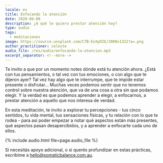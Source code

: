 ```yaml
---
locale: es
title: Enfocando la atención
date: 2020-06-08
description: ¿A qué le quiero prestar atención hoy?
type: audio
tags:
  - meditaciones
image: https://source.unsplash.com/C7B-ExXpOIE/2000x1322?a=.png
author_practitioner: celeste
audio_file: /res/audio/enfocando-la-atencion.mp3
excerpt_separator: <!--more-->
---
```


Te invito a que por un momento notes dónde está tu atención ahora. ¿Está con tus pensamientos, o tal vez con tus
emociones, o con algo que te dijeron ayer? Tal vez hay algo que te interrumpe, que te impide estar presente o
disfrutar... <!--more-->Muchas veces podemos sentir que no tenemos control sobre nuestra atención, que va de una cosa a otra sin
que podamos elegir. Y la verdad es que podemos aprender a elegir, a enfocarnos, a prestar atención a aquello que nos
interesa de verdad. 

En esta meditación, te invito a explorar tu percepciones - tus cinco sentidos, tu vida mental, tus sensaciones físicas,
y tu relación con lo que te rodea - para así poder empezar a notar qué aspectos están más presentes, qué aspectos pasan
desapercibidos, y a aprender a enfocarte cada uno de ellos. 


{% include audio.html  file=page.audio_file %}

Si necesitás apoyo adicional, o si querés profundizar en estas prácticas, escribime a
[hello@somaticbalance.com.au](mailto:hello@somaticbalance.com.au).
